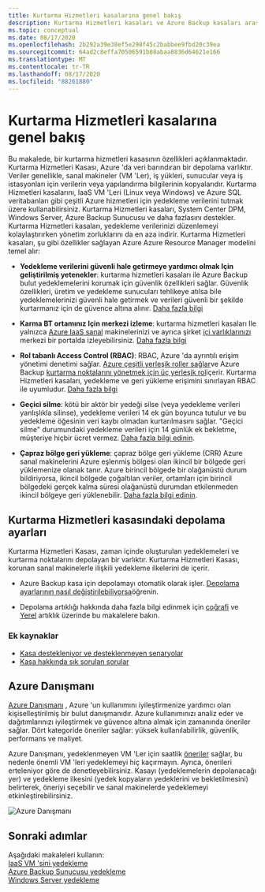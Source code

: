 ```yaml
---
title: Kurtarma Hizmetleri kasalarına genel bakış
description: Kurtarma Hizmetleri kasaları ve Azure Backup kasaları arasında genel bakış ve karşılaştırma.
ms.topic: conceptual
ms.date: 08/17/2020
ms.openlocfilehash: 2b292a39e38ef5e298f45c2babbee9fbd20c39ea
ms.sourcegitcommit: 64ad2c8effa70506591b88abaa8836d64621e166
ms.translationtype: MT
ms.contentlocale: tr-TR
ms.lasthandoff: 08/17/2020
ms.locfileid: "88261880"
---
```

# <a name="recovery-services-vaults-overview"></a>Kurtarma Hizmetleri kasalarına genel bakış

Bu makalede, bir kurtarma hizmetleri kasasının özellikleri açıklanmaktadır. Kurtarma Hizmetleri Kasası, Azure 'da veri barındıran bir depolama varlıktır. Veriler genellikle, sanal makineler (VM 'Ler), iş yükleri, sunucular veya iş istasyonları için verilerin veya yapılandırma bilgilerinin kopyalarıdır. Kurtarma Hizmetleri kasalarını, IaaS VM 'Leri (Linux veya Windows) ve Azure SQL veritabanları gibi çeşitli Azure hizmetleri için yedekleme verilerini tutmak üzere kullanabilirsiniz. Kurtarma Hizmetleri kasaları, System Center DPM, Windows Server, Azure Backup Sunucusu ve daha fazlasını destekler. Kurtarma Hizmetleri kasaları, yedekleme verilerinizi düzenlemeyi kolaylaştırırken yönetim zorluklarını da en aza indirir. Kurtarma Hizmetleri kasaları, şu gibi özellikler sağlayan Azure Azure Resource Manager modelini temel alır:

- **Yedekleme verilerini güvenli hale getirmeye yardımcı olmak Için geliştirilmiş yetenekler**: kurtarma hizmetleri kasaları ile Azure Backup bulut yedeklemelerini korumak için güvenlik özellikleri sağlar. Güvenlik özellikleri, üretim ve yedekleme sunucuları tehlikeye atılsa bile yedeklemelerinizi güvenli hale getirmek ve verileri güvenli bir şekilde kurtarmanız için de güvence altına alınır. [Daha fazla bilgi](backup-azure-security-feature.md)

- **Karma BT ortamınız Için merkezi izleme**: kurtarma hizmetleri kasaları Ile yalnızca [Azure IaaS sanal](backup-azure-manage-vms.md) makinelerinizi ve ayrıca şirket [içi varlıklarınızı](backup-azure-manage-windows-server.md#manage-backup-items) merkezi bir portalda izleyebilirsiniz. [Daha fazla bilgi](backup-azure-monitoring-built-in-monitor.md)

- **Rol tabanlı Access Control (RBAC)**: RBAC, Azure 'da ayrıntılı erişim yönetimi denetimi sağlar. [Azure çeşitli yerleşik roller sağlar](../role-based-access-control/built-in-roles.md)ve Azure Backup [kurtarma noktalarını yönetmek için üç yerleşik rol](backup-rbac-rs-vault.md)içerir. Kurtarma Hizmetleri kasaları, yedekleme ve geri yükleme erişimini sınırlayan RBAC ile uyumludur. [Daha fazla bilgi](backup-rbac-rs-vault.md)

- **Geçici silme**: kötü bir aktör bir yedeği silse (veya yedekleme verileri yanlışlıkla silinse), yedekleme verileri 14 ek gün boyunca tutulur ve bu yedekleme öğesinin veri kaybı olmadan kurtarılmasını sağlar. "Geçici silme" durumundaki yedekleme verileri için 14 günlük ek bekletme, müşteriye hiçbir ücret vermez. [Daha fazla bilgi edinin](backup-azure-security-feature-cloud.md).

- **Çapraz bölge geri yükleme**: çapraz bölge geri yükleme (CRR) Azure sanal makinelerini Azure eşlenmiş bölgesi olan ikincil bir bölgede geri yüklemenize olanak tanır. Azure birincil bölgede bir olağanüstü durum bildiriyorsa, ikincil bölgede çoğaltılan veriler, ortamları için birincil bölgedeki gerçek kalma süresi olağanüstü durumdan etkilenmeden ikincil bölgeye geri yüklenebilir. [Daha fazla bilgi edinin](backup-azure-arm-restore-vms.md#cross-region-restore).

## <a name="storage-settings-in-the-recovery-services-vault"></a>Kurtarma Hizmetleri kasasındaki depolama ayarları

Kurtarma Hizmetleri Kasası, zaman içinde oluşturulan yedeklemeleri ve kurtarma noktalarını depolayan bir varlıktır. Kurtarma Hizmetleri Kasası, korunan sanal makinelerle ilişkili yedekleme ilkelerini de içerir.

- Azure Backup kasa için depolamayı otomatik olarak işler. [Depolama ayarlarının nasıl değiştirilebiliyorsa](./backup-create-rs-vault.md#set-storage-redundancy)öğrenin.

- Depolama artıklığı hakkında daha fazla bilgi edinmek için [coğrafi](../storage/common/storage-redundancy.md) ve [Yerel](../storage/common/storage-redundancy.md) artıklık üzerinde bu makalelere bakın.

### <a name="additional-resources"></a>Ek kaynaklar

- [Kasa destekleniyor ve desteklenmeyen senaryolar](backup-support-matrix.md#vault-support)
- [Kasa hakkında sık sorulan sorular](backup-azure-backup-faq.md)

## <a name="azure-advisor"></a>Azure Danışmanı

[Azure Danışmanı](../advisor/index.yml) , Azure 'un kullanımını iyileştirmenize yardımcı olan kişiselleştirilmiş bir bulut danışmanıdır. Azure kullanımınızı analiz eder ve dağıtımlarınızı iyileştirmek ve güvence altına almak için zamanında öneriler sağlar. Dört kategoride öneriler sağlar: yüksek kullanılabilirlik, güvenlik, performans ve maliyet.

Azure Danışmanı, yedeklenmeyen VM 'Ler için saatlik [öneriler](../advisor/advisor-high-availability-recommendations.md#protect-your-virtual-machine-data-from-accidental-deletion) sağlar, bu nedenle önemli VM 'leri yedeklemeyi hiç kaçırmayın. Ayrıca, önerileri erteleniyor göre de denetleyebilirsiniz.  Kasayı (yedeklemelerin depolanacağı yer) ve yedekleme ilkesini (yedek kopyaların yedeklerini ve bekletilmesini) belirterek, öneriyi seçebilir ve sanal makinelerde yedeklemeyi etkinleştirebilirsiniz.

![Azure Danışmanı](./media/backup-azure-recovery-services-vault-overview/azure-advisor.png)

## <a name="next-steps"></a>Sonraki adımlar

Aşağıdaki makaleleri kullanın:</br>
[IaaS VM 'sini yedekleme](backup-azure-arm-vms-prepare.md)</br>
[Azure Backup Sunucusu yedekleme](backup-azure-microsoft-azure-backup.md)</br>
[Windows Server yedekleme](backup-windows-with-mars-agent.md)
